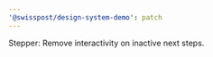 ```yaml
---
'@swisspost/design-system-demo': patch
---
```


Stepper: Remove interactivity on inactive next steps.
